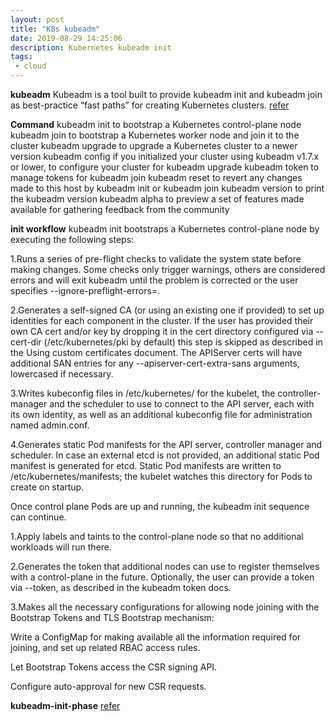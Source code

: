 ```yaml
---
layout: post
title: "K8s kubeadm"
date: 2019-08-29 14:25:06
description: Kubernetes kubeadm init
tags:
 - cloud
---
```


**kubeadm**
Kubeadm is a tool built to provide kubeadm init and kubeadm join as best-practice “fast paths” for creating Kubernetes clusters.
[refer](https://kubernetes.io/docs/reference/setup-tools/kubeadm/kubeadm-init/)

**Command**
kubeadm init to bootstrap a Kubernetes control-plane node
kubeadm join to bootstrap a Kubernetes worker node and join it to the cluster
kubeadm upgrade to upgrade a Kubernetes cluster to a newer version
kubeadm config if you initialized your cluster using kubeadm v1.7.x or lower, to configure your cluster for kubeadm upgrade
kubeadm token to manage tokens for kubeadm join
kubeadm reset to revert any changes made to this host by kubeadm init or kubeadm join
kubeadm version to print the kubeadm version
kubeadm alpha to preview a set of features made available for gathering feedback from the community

**init workflow**
kubeadm init bootstraps a Kubernetes control-plane node by executing the following steps:

1.Runs a series of pre-flight checks to validate the system state before making changes. Some checks only trigger warnings, others are considered errors and will exit kubeadm until the problem is corrected or the user specifies --ignore-preflight-errors=<list-of-errors>.

2.Generates a self-signed CA (or using an existing one if provided) to set up identities for each component in the cluster. If the user has provided their own CA cert and/or key by dropping it in the cert directory configured via --cert-dir (/etc/kubernetes/pki by default) this step is skipped as described in the Using custom certificates document. The APIServer certs will have additional SAN entries for any --apiserver-cert-extra-sans arguments, lowercased if necessary.

3.Writes kubeconfig files in /etc/kubernetes/ for the kubelet, the controller-manager and the scheduler to use to connect to the API server, each with its own identity, as well as an additional kubeconfig file for administration named admin.conf.

4.Generates static Pod manifests for the API server, controller manager and scheduler. In case an external etcd is not provided, an additional static Pod manifest is generated for etcd. Static Pod manifests are written to /etc/kubernetes/manifests; the kubelet watches this directory for Pods to create on startup.


Once control plane Pods are up and running, the kubeadm init sequence can continue.

1.Apply labels and taints to the control-plane node so that no additional workloads will run there.

2.Generates the token that additional nodes can use to register themselves with a control-plane in the future. Optionally, the user can provide a token via --token, as described in the kubeadm token docs.

3.Makes all the necessary configurations for allowing node joining with the Bootstrap Tokens and TLS Bootstrap mechanism:

  Write a ConfigMap for making available all the information required for joining, and set up related RBAC access rules.

  Let Bootstrap Tokens access the CSR signing API.

  Configure auto-approval for new CSR requests.


**kubeadm-init-phase**
[refer](https://github.com/kubernetes/website/blob/master/content/en/docs/reference/setup-tools/kubeadm/kubeadm-init-phase.md)
